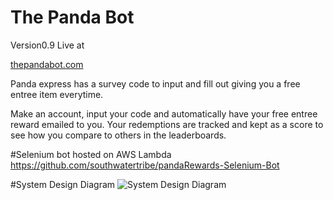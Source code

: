 # The Panda Bot

Version0.9 Live at 

[thepandabot.com](thepandabot.com)

Panda express has a survey code to input and fill out giving you a free entree item everytime.

Make an account, input your code and automatically have your free entree reward emailed to you.
Your redemptions are tracked and kept as a score to see how you compare to others in the leaderboards.



#Selenium bot hosted on AWS Lambda
https://github.com/southwatertribe/pandaRewards-Selenium-Bot

#System Design Diagram
![System Design Diagram](https://user-images.githubusercontent.com/94877162/209587615-6bf4697c-be47-46c9-9fa1-ae37114196d4.jpeg)

